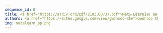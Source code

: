 ```yaml
---
sequence_id: 0
title: <a href="https://arxiv.org/pdf/2103.00737.pdf">Meta-Learning an Inference Algorithm for Probabilistic Programs</a>  
authors: <a href="https://sites.google.com/view/gwonsoo-che">Gwonsoo Che</a>, <a href="https://sites.google.com/view/hongseokyang/home">Hongseok Yang</a>  
img: metalearn_pp.png  
---
```

